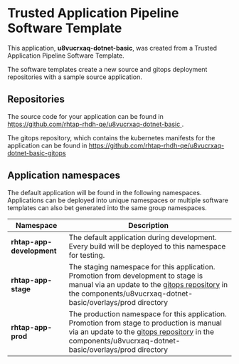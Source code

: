 # Trusted Application Pipeline Software Template

This application, **u8vucrxaq-dotnet-basic**, was created from a Trusted Application Pipeline Software Template.

The software templates create a new source and gitops deployment repositories with a sample source application. 

## Repositories

The source code for your application can be found in [https://github.com/rhtap-rhdh-qe/u8vucrxaq-dotnet-basic ](https://github.com/rhtap-rhdh-qe/u8vucrxaq-dotnet-basic ).
 
The gitops repository, which contains the kubernetes manifests for the application can be found in 
[https://github.com/rhtap-rhdh-qe/u8vucrxaq-dotnet-basic-gitops ](https://github.com/rhtap-rhdh-qe/u8vucrxaq-dotnet-basic-gitops ) 

## Application namespaces 

The default application will be found in the following namespaces. Applications can be deployed into unique namespaces or multiple software templates can also bet generated into the same group namespaces.  

|  Namespace   |  Description   |  
| -------- | -------- |   
| **rhtap-app-development** | The default application during development. Every build will be deployed to this namespace for testing. | 
| **rhtap-app-stage** | The staging namespace for this application. Promotion from development to stage is manual via an update to the [gitops repository](https://github.com/rhtap-rhdh-qe/u8vucrxaq-dotnet-basic-gitops ) in the components/u8vucrxaq-dotnet-basic/overlays/prod directory |  
| **rhtap-app-prod** | The production namespace for this application. Promotion from stage to production is manual via an update to the [gitops repository](https://github.com/rhtap-rhdh-qe/u8vucrxaq-dotnet-basic-gitops ) in the components/u8vucrxaq-dotnet-basic/overlays/prod directory | 